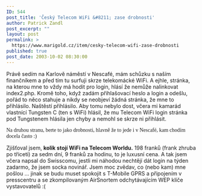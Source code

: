 ```yaml
---
ID: 544
post_title: 'Český Telecom WiFi &#8211; zase drobnosti'
author: Patrick Zandl
post_excerpt: ""
layout: post
permalink: >
  https://www.marigold.cz/item/cesky-telecom-wifi-zase-drobnosti
published: true
post_date: 2003-10-02 08:30:00
---
```

<P>Právě sedím na Karlově náměstí v Nescafé, mám schůzku s naším finančníkem a před tím tu surfuji skrze telekomácké WiFi. A ejhle, stránka, na kterou mne to vždy má hodit pro login, hlásí že nemůže nalinkovat index2.php. Kromě toho, když zadám přihlašovací heslo a login a odešlu, pořád to něco stahuje a nikdy se neobjeví žádná stránka, že mne to přihlásilo. Naštěstí přihlásilo. Aby tomu nebylo dost, včera mi kamarád vlastnící Tungsten C (ten s WiFi) hlásil, že mu Telecom WiFi login stránka pod Tungstenem hlásila jen chyby a nemohl se skrze ni přihlásit. </P>
<P><FONT face=Times>Na druhou stranu, berte to jako drobnosti, hlavně že to jede i v Nescafé, kam chodím docela často :)</FONT></P>
<P>Zjišťoval jsem, <STRONG>kolik stojí WiFi na Telecom Worldu.</STRONG> 198 franků (frank zhruba po třiceti) za sedm dní, 9 franků za hodinu, to je luxusní cena. A tak jsem včera napsal do Swisscomu, jestli mi náhodou nechtějí dát login na týden zadarmo, že jsem socka novinář. Jsem moc zvědav, co (nebo kam) mne pošlou ... jinak se budu muset spokojit s T-Mobile GPRS a připojením v presscentru a se zkompilovaným AirSnortem odchytávajícím WEP klíče vystavovatelů :(</P>